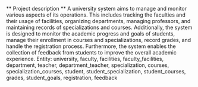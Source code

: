 ** Project description **
A university system aims to manage and monitor various aspects of its operations. This includes tracking the faculties and their usage of facilities, organizing departments, managing professors, and maintaining records of specializations and courses. Additionally, the system is designed to monitor the academic progress and goals of students, manage their enrollment in courses and specializations, record grades, and handle the registration process. Furthermore, the system enables the collection of feedback from students to improve the overall academic experience.
Entity: university, faculty, facilities, faculty_facilities, department, teacher, department_teacher, specialization, courses, specialization_courses, student, student_specialization, student_courses, grades, student_goals, registration, feedback
